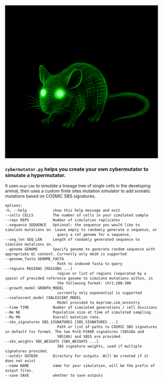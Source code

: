 ![A cybermutator mouse](assets/cybermutator_mouse.png)

### **`cybermutator.py`** helps you create your own cybermutator to simulate a hypermutator. 

It uses `msprime` to simulate a lineage tree of single cells in the developing animal, then uses a custom finite sites mutation simulator to add somatic mutations based on COSMIC SBS signatures.

    options:
    -h, --help            show this help message and exit
    --cells CELLS         The number of cells in your simulated sample
    --reps REPS           Number of simulation replicates
    --sequence SEQUENCE   Optional: the sequence you would like to simulate mutations on. Leave empty to randomly generate a sequence, or
                            query a ref genome for a sequence.
    --seq_len SEQ_LEN     Length of randomly generated sequence to simulate mutations on.
    --genome GENOME       Specify genome to generate random sequence with appropriate GC content. Currently only mm10 is supported
    --genome_fasta GENOME_FASTA
                            Path to indexed fasta to query
    --regions REGIONS [REGIONS ...]
                            region or list of regions (separated by a space) of provided reference genome to simulate mutations within, in
                            the following format: chr1:200-300
    --growth_model GROWTH_MODEL
                            currently only exponential is supported
    --coalescent_model COALESCENT_MODEL
                            Model provided to msprime.sim_ancestry
    --time TIME           Number of simulated generations / cell divisions
    --Ne NE               Population size at time of simulated sampling.
    --Mu MU               Overall mutation rate.
    --sbs_signatures SBS_SIGNATURES [SBS_SIGNATURES ...]
                            Path or list of paths to COSMIC SBS signatures in default tsv format. The two PolE-P286R signatures (SBS10a and
                            SBS10b) and SBS5 are provided.
    --sbs_weights SBS_WEIGHTS [SBS_WEIGHTS ...]
                            SBS signature weights, used if multiple signatures provided.
    --outdir OUTDIR       Directory for outputs. Will be created if it does not exist
    --name NAME           name for your simulation, will be the prefix of output files.
    --save SAVE           whether to save outputs


